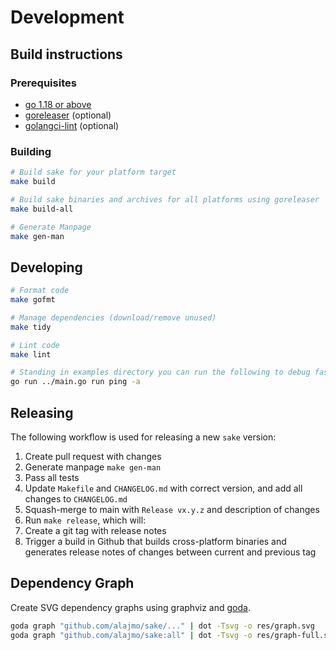 # Development

## Build instructions

### Prerequisites

- [go 1.18 or above](https://golang.org/doc/install)
- [goreleaser](https://goreleaser.com/install/) (optional)
- [golangci-lint](https://github.com/golangci/golangci-lint) (optional)

### Building

```bash
# Build sake for your platform target
make build

# Build sake binaries and archives for all platforms using goreleaser
make build-all

# Generate Manpage
make gen-man
```

## Developing

```bash
# Format code
make gofmt

# Manage dependencies (download/remove unused)
make tidy

# Lint code
make lint

# Standing in examples directory you can run the following to debug faster
go run ../main.go run ping -a
```

## Releasing

The following workflow is used for releasing a new `sake` version:

1. Create pull request with changes
2. Generate manpage `make gen-man`
3. Pass all tests
4. Update `Makefile` and `CHANGELOG.md` with correct version, and add all changes to `CHANGELOG.md`
5. Squash-merge to main with `Release vx.y.z` and description of changes
6. Run `make release`, which will:
  1. Create a git tag with release notes
  2. Trigger a build in Github that builds cross-platform binaries and generates release notes of changes between current and previous tag

## Dependency Graph

Create SVG dependency graphs using graphviz and [goda](https://github.com/loov/goda).

```bash
goda graph "github.com/alajmo/sake/..." | dot -Tsvg -o res/graph.svg
goda graph "github.com/alajmo/sake:all" | dot -Tsvg -o res/graph-full.svg
```
